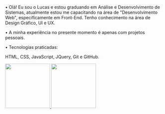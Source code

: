 <p>
• Olá! Eu sou o Lucas e estou graduando em Análise e Desenvolvimento de Sistemas, atualmente estou me capacitando na área de "Desenvolvimento Web", especificamente em Front-End. Tenho conhecimento na área de Design Gráfico, UI e UX.

• A minha experiência no presente momento é apenas com projetos pessoais.

• Tecnologias praticadas:

HTML,
CSS,
JavaScript,
JQuery,
Git e GitHub.
</p>
<div>
<a href="https://github.com/Lucas-Sessi">
<img height="144em" src="https://github-readme-stats.vercel.app/api?username=Lucas-Sessi&show_icons=true&theme=algolia&count_private=true&include_all_commits=true">
<img height="144em" src="https://github-readme-stats.vercel.app/api/top-langs/?username=Lucas-Sessi&layout=compact&theme=algolia&langs_count=9">
</div>
